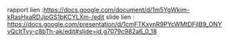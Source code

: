 rapport lien :https://docs.google.com/document/d/1m5YgWkim-kRasHxaRDJjpGS1bKCYLXm-/edit
slide lien : https://docs.google.com/presentation/d/1cmFTKxynR9PYcWMtDFjIB9_ONYvQcItTvy-c8bTh-ak/edit#slide=id.g7079c982a6_0_18
